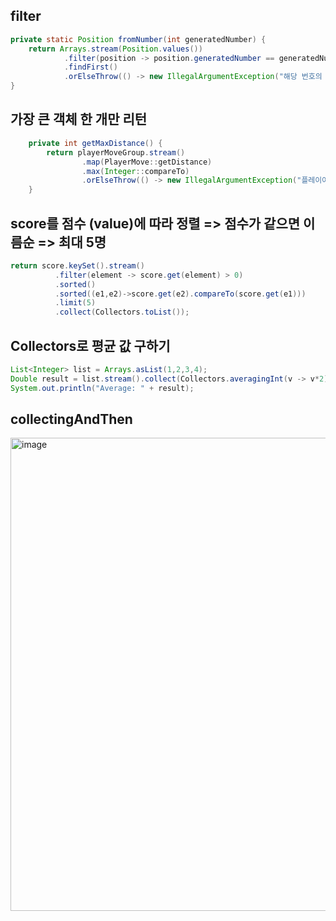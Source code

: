 ## filter
```java
private static Position fromNumber(int generatedNumber) {
    return Arrays.stream(Position.values())
            .filter(position -> position.generatedNumber == generatedNumber)
            .findFirst()
            .orElseThrow(() -> new IllegalArgumentException("해당 번호의 포지션은 없습니다."));
}
```
## 가장 큰 객체 한 개만 리턴
```java
    private int getMaxDistance() {
        return playerMoveGroup.stream()
                .map(PlayerMove::getDistance)
                .max(Integer::compareTo)
                .orElseThrow(() -> new IllegalArgumentException("플레이어 이동현황이 비어있습니다"));
    }
```

## score를 점수 (value)에 따라 정렬 => 점수가 같으면 이름순 => 최대 5명

```java
return score.keySet().stream()
          .filter(element -> score.get(element) > 0)
          .sorted()
          .sorted((e1,e2)->score.get(e2).compareTo(score.get(e1)))
          .limit(5)
          .collect(Collectors.toList());
```

## Collectors로 평균 값 구하기

```java
List<Integer> list = Arrays.asList(1,2,3,4);
Double result = list.stream().collect(Collectors.averagingInt(v -> v*2));
System.out.println("Average: " + result);
```

## collectingAndThen
<img width="757" alt="image" src="https://github.com/skylar1220/wootech-final-test-study/assets/110809927/b470242c-9640-4896-8e46-f51ab171e2b9">
